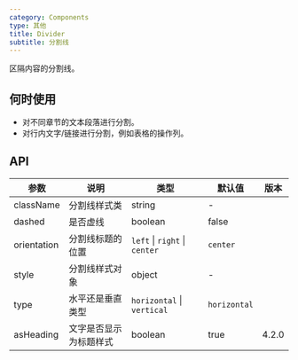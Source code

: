 ```yaml
---
category: Components
type: 其他
title: Divider
subtitle: 分割线
---
```


区隔内容的分割线。

## 何时使用

- 对不同章节的文本段落进行分割。
- 对行内文字/链接进行分割，例如表格的操作列。

## API

| 参数        | 说明                   | 类型                          | 默认值       | 版本  |
| ----------- | ---------------------- | ----------------------------- | ------------ | ----- |
| className   | 分割线样式类           | string                        | -            |       |
| dashed      | 是否虚线               | boolean                       | false        |       |
| orientation | 分割线标题的位置       | `left` \| `right` \| `center` | `center`     |       |
| style       | 分割线样式对象         | object                        | -            |       |
| type        | 水平还是垂直类型       | `horizontal` \| `vertical`    | `horizontal` |       |
| asHeading   | 文字是否显示为标题样式 | boolean                       | true         | 4.2.0 |
